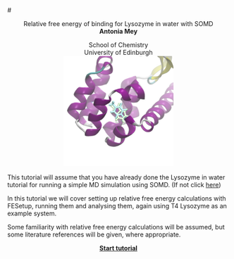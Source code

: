 #<center> Relative free energy of binding for Lysozyme in water with SOMD</center>
__<center> Antonia Mey </center>__
<center> School of Chemistry </center>
<center> University of Edinburgh </center>

<center> <img src="Lysozyme_advanced/Data/Lysozyme.jpg" alt="1AKI" style="width: 250px;  min-width: 50px;" /> </center>


This tutorial will assume that you have already done the Lysozyme in water tutorial for running a simple MD simulation using SOMD. (If not click [here](getting_started_beg.md))

In this tutorial we will cover setting up relative free energy calculations with FESetup, running them and analysing them, again using T4 Lysozyme as an example system. 

Some familiarity with relative free energy calculations will be assumed, but some literature references will be given, where appropriate. 

__<center>[Start tutorial](Lysozyme_advanced/FESetup.md)</center>__
